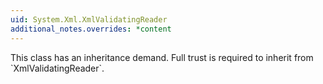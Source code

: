 ```yaml
---
uid: System.Xml.XmlValidatingReader
additional_notes.overrides: *content
---
```


<p>This class has an inheritance demand. Full trust is required to inherit from `XmlValidatingReader`.</p>


